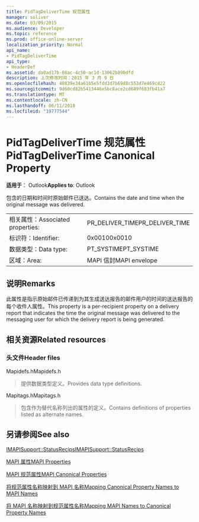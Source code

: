 ```yaml
---
title: PidTagDeliverTime 规范属性
manager: soliver
ms.date: 03/09/2015
ms.audience: Developer
ms.topic: reference
ms.prod: office-online-server
localization_priority: Normal
api_name:
- PidTagDeliverTime
api_type:
- HeaderDef
ms.assetid: da0ad17b-08ac-4c50-ac1d-13062b890dfd
description: 上次修改时间：2015 年 3 月 9 日
ms.openlocfilehash: 40839e34a61b5e5fdd3d7b69d8c553d7e469cd22
ms.sourcegitcommit: 9d60cd82b5413446e5bc8ace2cd689f683fb41a7
ms.translationtype: MT
ms.contentlocale: zh-CN
ms.lasthandoff: 06/11/2018
ms.locfileid: "19777544"
---
```

# <a name="pidtagdelivertime-canonical-property"></a><span data-ttu-id="7f397-103">PidTagDeliverTime 规范属性</span><span class="sxs-lookup"><span data-stu-id="7f397-103">PidTagDeliverTime Canonical Property</span></span>

  
  
<span data-ttu-id="7f397-104">**适用于**： Outlook</span><span class="sxs-lookup"><span data-stu-id="7f397-104">**Applies to**: Outlook</span></span> 
  
<span data-ttu-id="7f397-105">包含的日期和时间时原始邮件已送达。</span><span class="sxs-lookup"><span data-stu-id="7f397-105">Contains the date and time when the original message was delivered.</span></span> 
  
|||
|:-----|:-----|
|<span data-ttu-id="7f397-106">相关属性：</span><span class="sxs-lookup"><span data-stu-id="7f397-106">Associated properties:</span></span>  <br/> |<span data-ttu-id="7f397-107">PR_DELIVER_TIME</span><span class="sxs-lookup"><span data-stu-id="7f397-107">PR_DELIVER_TIME</span></span>  <br/> |
|<span data-ttu-id="7f397-108">标识符：</span><span class="sxs-lookup"><span data-stu-id="7f397-108">Identifier:</span></span>  <br/> |<span data-ttu-id="7f397-109">0x0010</span><span class="sxs-lookup"><span data-stu-id="7f397-109">0x0010</span></span>  <br/> |
|<span data-ttu-id="7f397-110">数据类型：</span><span class="sxs-lookup"><span data-stu-id="7f397-110">Data type:</span></span>  <br/> |<span data-ttu-id="7f397-111">PT_SYSTIME</span><span class="sxs-lookup"><span data-stu-id="7f397-111">PT_SYSTIME</span></span>  <br/> |
|<span data-ttu-id="7f397-112">区域：</span><span class="sxs-lookup"><span data-stu-id="7f397-112">Area:</span></span>  <br/> |<span data-ttu-id="7f397-113">MAPI 信封</span><span class="sxs-lookup"><span data-stu-id="7f397-113">MAPI envelope</span></span>  <br/> |
   
## <a name="remarks"></a><span data-ttu-id="7f397-114">说明</span><span class="sxs-lookup"><span data-stu-id="7f397-114">Remarks</span></span>

<span data-ttu-id="7f397-115">此属性是指示原始邮件已传递到为其生成送达报告的邮件用户的时间的送达报告的每个收件人属性。</span><span class="sxs-lookup"><span data-stu-id="7f397-115">This property is a per-recipient property on a delivery report that indicates the time the original message was delivered to the messaging user for which the delivery report is being generated.</span></span>
  
## <a name="related-resources"></a><span data-ttu-id="7f397-116">相关资源</span><span class="sxs-lookup"><span data-stu-id="7f397-116">Related resources</span></span>

### <a name="header-files"></a><span data-ttu-id="7f397-117">头文件</span><span class="sxs-lookup"><span data-stu-id="7f397-117">Header files</span></span>

<span data-ttu-id="7f397-118">Mapidefs.h</span><span class="sxs-lookup"><span data-stu-id="7f397-118">Mapidefs.h</span></span>
  
> <span data-ttu-id="7f397-119">提供数据类型定义。</span><span class="sxs-lookup"><span data-stu-id="7f397-119">Provides data type definitions.</span></span>
    
<span data-ttu-id="7f397-120">Mapitags.h</span><span class="sxs-lookup"><span data-stu-id="7f397-120">Mapitags.h</span></span>
  
> <span data-ttu-id="7f397-121">包含作为替代名称列出的属性的定义。</span><span class="sxs-lookup"><span data-stu-id="7f397-121">Contains definitions of properties listed as alternate names.</span></span>
    
## <a name="see-also"></a><span data-ttu-id="7f397-122">另请参阅</span><span class="sxs-lookup"><span data-stu-id="7f397-122">See also</span></span>



[<span data-ttu-id="7f397-123">IMAPISupport::StatusRecips</span><span class="sxs-lookup"><span data-stu-id="7f397-123">IMAPISupport::StatusRecips</span></span>](imapisupport-statusrecips.md)


[<span data-ttu-id="7f397-124">MAPI 属性</span><span class="sxs-lookup"><span data-stu-id="7f397-124">MAPI Properties</span></span>](mapi-properties.md)
  
[<span data-ttu-id="7f397-125">MAPI 规范属性</span><span class="sxs-lookup"><span data-stu-id="7f397-125">MAPI Canonical Properties</span></span>](mapi-canonical-properties.md)
  
[<span data-ttu-id="7f397-126">将规范属性名称映射到 MAPI 名称</span><span class="sxs-lookup"><span data-stu-id="7f397-126">Mapping Canonical Property Names to MAPI Names</span></span>](mapping-canonical-property-names-to-mapi-names.md)
  
[<span data-ttu-id="7f397-127">将 MAPI 名称映射到规范属性名称</span><span class="sxs-lookup"><span data-stu-id="7f397-127">Mapping MAPI Names to Canonical Property Names</span></span>](mapping-mapi-names-to-canonical-property-names.md)

